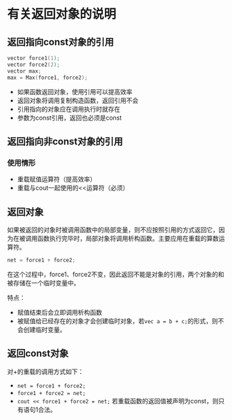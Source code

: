 # 有关返回对象的说明
## 返回指向const对象的引用
```C++
vector force1(1);
vector force2(2);
vector max;
max = Max(force1, force2);
```
- 如果函数返回对象，使用引用可以提高效率
- 返回对象将调用复制构造函数，返回引用不会
- 引用指向的对象应在调用执行时就存在
- 参数为const引用，返回也必须是const

## 返回指向非const对象的引用
### 使用情形
- 重载赋值运算符（提高效率）
- 重载与cout一起使用的<<运算符（必须）

## 返回对象
如果被返回的对象时被调用函数中的局部变量，则不应按照引用的方式返回它，因为在被调用函数执行完毕时，局部对象将调用析构函数。主要应用在重载的算数运算符。
```C++
net = force1 + force2;
```
在这个过程中，force1、force2不变，因此返回不能是对象的引用，两个对象的和被存储在一个临时变量中。

特点：
- 赋值结束后会立即调用析构函数
- 被赋值给已经存在的对象才会创建临时对象，若`vec a = b + c;`的形式，则不会创建临时变量。

## 返回const对象
对+的重载的调用方式如下：
- ``net = force1 + force2;``
- ``force1 + force2 = net;``
- ``cout << force1 + force2 = net;``
若重载函数的返回值被声明为const，则只有语句1合法。
